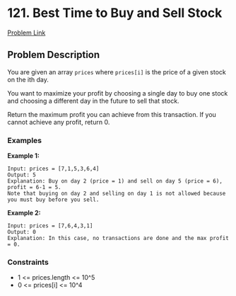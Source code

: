 # 121. Best Time to Buy and Sell Stock

[Problem Link](https://leetcode.com/problems/best-time-to-buy-and-sell-stock/description/)

## Problem Description

You are given an array `prices` where `prices[i]` is the price of a given stock on the ith day.

You want to maximize your profit by choosing a single day to buy one stock and choosing a different day in the future to sell that stock.

Return the maximum profit you can achieve from this transaction. If you cannot achieve any profit, return 0.

### Examples

**Example 1:**
```
Input: prices = [7,1,5,3,6,4]
Output: 5
Explanation: Buy on day 2 (price = 1) and sell on day 5 (price = 6), profit = 6-1 = 5.
Note that buying on day 2 and selling on day 1 is not allowed because you must buy before you sell.
```

**Example 2:**
```
Input: prices = [7,6,4,3,1]
Output: 0
Explanation: In this case, no transactions are done and the max profit = 0.
```

### Constraints

- 1 <= prices.length <= 10^5
- 0 <= prices[i] <= 10^4 